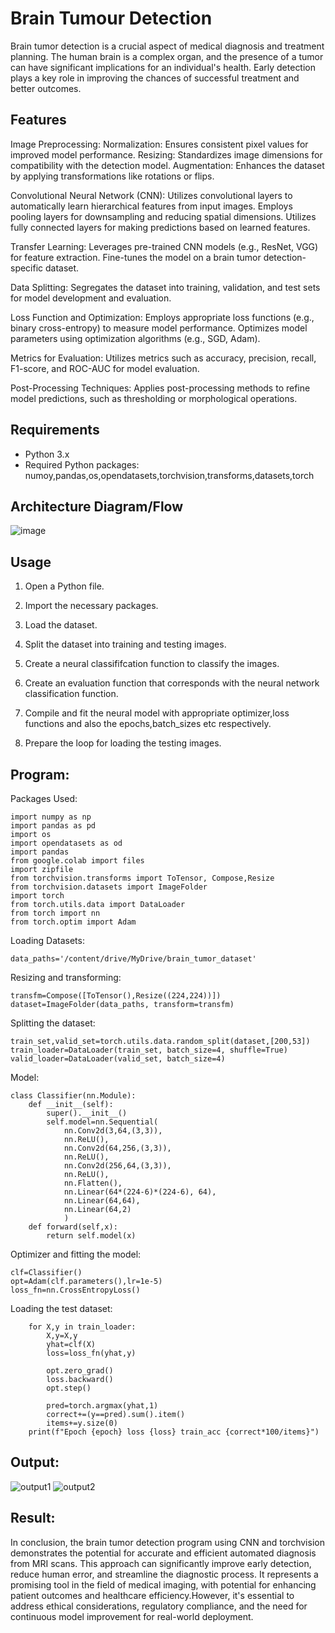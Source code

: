 # Brain Tumour Detection

Brain tumor detection is a crucial aspect of medical diagnosis and treatment planning. 
The human brain is a complex organ, and the presence of a tumor can have significant implications for an individual's health. 
Early detection plays a key role in improving the chances of successful treatment and better outcomes.

## Features

Image Preprocessing:
Normalization: Ensures consistent pixel values for improved model performance.
Resizing: Standardizes image dimensions for compatibility with the detection model.
Augmentation: Enhances the dataset by applying transformations like rotations or flips.

Convolutional Neural Network (CNN):
Utilizes convolutional layers to automatically learn hierarchical features from input images.
Employs pooling layers for downsampling and reducing spatial dimensions.
Utilizes fully connected layers for making predictions based on learned features.

Transfer Learning:
Leverages pre-trained CNN models (e.g., ResNet, VGG) for feature extraction.
Fine-tunes the model on a brain tumor detection-specific dataset.

Data Splitting:
Segregates the dataset into training, validation, and test sets for model development and evaluation.

Loss Function and Optimization:
Employs appropriate loss functions (e.g., binary cross-entropy) to measure model performance.
Optimizes model parameters using optimization algorithms (e.g., SGD, Adam).

Metrics for Evaluation:
Utilizes metrics such as accuracy, precision, recall, F1-score, and ROC-AUC for model evaluation.

Post-Processing Techniques:
Applies post-processing methods to refine model predictions, such as thresholding or morphological operations.

## Requirements

- Python 3.x
- Required Python packages: numoy,pandas,os,opendatasets,torchvision,transforms,datasets,torch

## Architecture Diagram/Flow

![image](https://github.com/SaiDarshan2003/Mini-Project/assets/94692595/fcaa1a7a-92dd-43da-ba9b-90559ef5c685)


## Usage

1. Open a Python file.

2. Import the necessary packages.

3. Load the dataset.

4. Split the dataset into training and testing images.

5. Create a neural classififcation function to classify the images.

6. Create an evaluation function that corresponds with the neural network classification function.

7. Compile and fit the neural model with appropriate optimizer,loss functions and also the epochs,batch_sizes etc respectively.

8. Prepare the loop for loading the testing images.

## Program:

Packages Used:
```
import numpy as np
import pandas as pd
import os
import opendatasets as od
import pandas
from google.colab import files
import zipfile
from torchvision.transforms import ToTensor, Compose,Resize
from torchvision.datasets import ImageFolder
import torch
from torch.utils.data import DataLoader
from torch import nn
from torch.optim import Adam
```
Loading Datasets:
```
data_paths='/content/drive/MyDrive/brain_tumor_dataset'
```
Resizing and transforming:
```
transfm=Compose([ToTensor(),Resize((224,224))])
dataset=ImageFolder(data_paths, transform=transfm)
```
Splitting the dataset:
```
train_set,valid_set=torch.utils.data.random_split(dataset,[200,53])
train_loader=DataLoader(train_set, batch_size=4, shuffle=True)
valid_loader=DataLoader(valid_set, batch_size=4)
```
Model:
```
class Classifier(nn.Module):
    def __init__(self):
        super().__init__()
        self.model=nn.Sequential(
            nn.Conv2d(3,64,(3,3)),
            nn.ReLU(),
            nn.Conv2d(64,256,(3,3)),
            nn.ReLU(),
            nn.Conv2d(256,64,(3,3)),
            nn.ReLU(),
            nn.Flatten(),
            nn.Linear(64*(224-6)*(224-6), 64),
            nn.Linear(64,64),
            nn.Linear(64,2)
            )
    def forward(self,x):
        return self.model(x)
```
Optimizer and fitting the model:
```
clf=Classifier()
opt=Adam(clf.parameters(),lr=1e-5)
loss_fn=nn.CrossEntropyLoss()
```
Loading the test dataset:
```
    for X,y in train_loader:
        X,y=X,y
        yhat=clf(X)
        loss=loss_fn(yhat,y)

        opt.zero_grad()
        loss.backward()
        opt.step()

        pred=torch.argmax(yhat,1)
        correct+=(y==pred).sum().item()
        items+=y.size(0)
    print(f"Epoch {epoch} loss {loss} train_acc {correct*100/items}")
```
## Output:

![output1](output1.png)
![output2](output2.png)

## Result:

In conclusion, the brain tumor detection program using CNN and torchvision demonstrates the potential for accurate and efficient automated diagnosis from MRI scans.
This approach can significantly improve early detection, reduce human error, and streamline the diagnostic process. It represents a promising tool in the field of medical imaging, 
with potential for enhancing patient outcomes and healthcare efficiency.However, it's essential to address ethical considerations, regulatory compliance, and the need for continuous
model improvement for real-world deployment.

